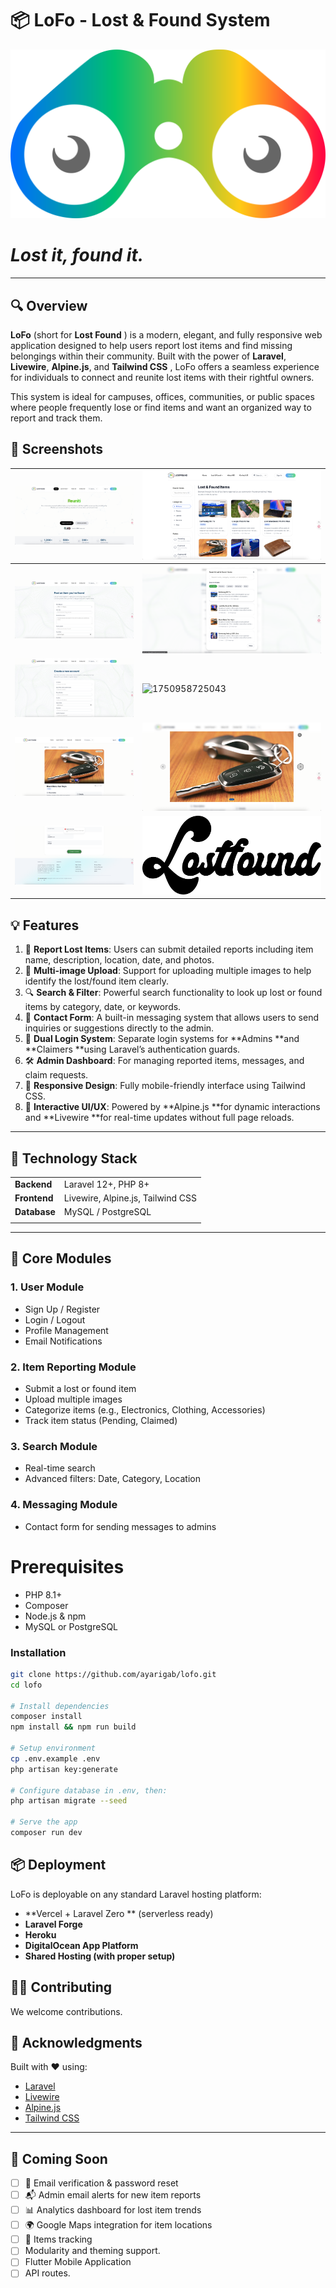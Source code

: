 # 📦 LoFo - Lost & Found System

![1750957963592](image/README/1750957963592.png)

# ***Lost it, found it.***

---

## 🔍 Overview

**LoFo** (short for  **Lost Found** ) is a modern, elegant, and fully responsive web application designed to help users report lost items and find missing belongings within their community. Built with the power of **Laravel**, **Livewire**, **Alpine.js**, and **Tailwind CSS** , LoFo offers a seamless experience for individuals to connect and reunite lost items with their rightful owners.

This system is ideal for campuses, offices, communities, or public spaces where people frequently lose or find items and want an organized way to report and track them.

## 📸 Screenshots

| ![1750958679943](image/README/1750958679943.png) | ![1750958694146](image/README/1750958694146.png) |
| ---------------------------------------------- | ---------------------------------------------- |
| ![1750958702727](image/README/1750958702727.png) | ![1750958711218](image/README/1750958711218.png) |
| ![1750958718853](image/README/1750958718853.png) | ![1750958725043](image/README/1750958725043.png) |
| ![1750958745643](image/README/1750958745643.png) | ![1750958752121](image/README/1750958752121.png) |
| ![1750958792544](image/README/1750958792544.png) | ![1750958807041](image/README/1750958807041.png) |

## 💡 Features

1. 🧾 **Report Lost Items**: Users can submit detailed reports including item name, description, location, date, and photos.
2. 📸  **Multi-image Upload**: Support for uploading multiple images to help identify the lost/found item clearly.
3. 🔍  **Search & Filter**: Powerful search functionality to look up lost or found items by category, date, or keywords.
4. 📨  **Contact Form**: A built-in messaging system that allows users to send inquiries or suggestions directly to the admin.
5. 👤  **Dual Login System**: Separate login systems for **Admins **and **Claimers **using Laravel’s authentication guards.
6. 🛠  **Admin Dashboard**: For managing reported items, messages, and claim requests.
7. 📱  **Responsive Design**: Fully mobile-friendly interface using Tailwind CSS.
8. 🎨  **Interactive UI/UX**: Powered by **Alpine.js **for dynamic interactions and **Livewire **for real-time updates without full page reloads.

---

## 🧰 Technology Stack

|                    |                                   |
| ------------------ | --------------------------------- |
| **Backend**  | Laravel 12+, PHP 8+               |
| **Frontend** | Livewire, Alpine.js, Tailwind CSS |
| **Database** | MySQL / PostgreSQL                |
|                    |                                   |

---

## 🧩 Core Modules

### 1. **User Module**

* Sign Up / Register
* Login / Logout
* Profile Management
* Email Notifications

### 2. **Item Reporting Module**

* Submit a lost or found item
* Upload multiple images
* Categorize items (e.g., Electronics, Clothing, Accessories)
* Track item status (Pending, Claimed)

### 3. **Search Module**

* Real-time search
* Advanced filters: Date, Category, Location

### 4. **Messaging Module**

* Contact form for sending messages to admins

# Prerequisites

- PHP 8.1+
- Composer
- Node.js & npm
- MySQL or PostgreSQL

### Installation

```bash
git clone https://github.com/ayarigab/lofo.git
cd lofo

# Install dependencies
composer install
npm install && npm run build

# Setup environment
cp .env.example .env
php artisan key:generate

# Configure database in .env, then:
php artisan migrate --seed

# Serve the app
composer run dev
```

## 📦 Deployment

LoFo is deployable on any standard Laravel hosting platform:

* **Vercel + Laravel Zero ** (serverless ready)
* **Laravel Forge**
* **Heroku**
* **DigitalOcean App Platform**
* **Shared Hosting (with proper setup)**

## 🧑‍💻 Contributing

We welcome contributions.

## 🎉 Acknowledgments

Built with ❤️ using:

* [Laravel](https://laravel.com/)
* [Livewire](https://laravel-livewire.com/)
* [Alpine.js](https://alpinejs.dev/)
* [Tailwind CSS](https://tailwindcss.com/)

---

## 🚀 Coming Soon

* [ ] 🔐 Email verification & password reset
* [ ] 📬 Admin email alerts for new item reports
* [ ] 📊 Analytics dashboard for lost item trends
* [ ] 🌍 Google Maps integration for item locations
* [ ] 🧭 Items tracking
* [ ] Modularity and theming support.
* [ ] Flutter Mobile Application
* [ ] API routes.

